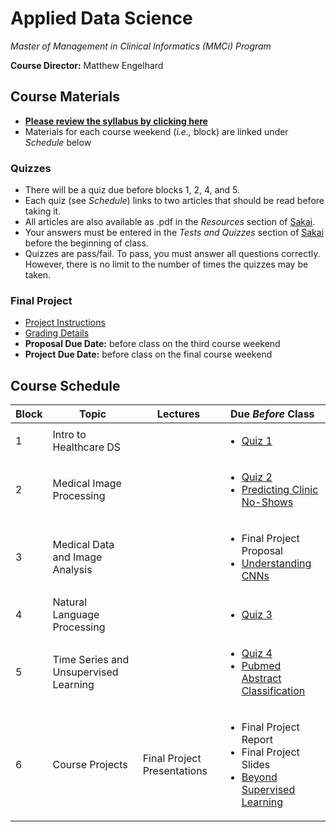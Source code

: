 # Applied Data Science
*Master of Management in Clinical Informatics (MMCi) Program*

**Course Director:** Matthew Engelhard

## Course Materials

- **[Please review the syllabus by clicking here](https://github.com/mengelhard/mmci_applied_ds/blob/master/syllabus.md)**
- Materials for each course weekend (*i.e.,* block) are linked under *Schedule* below

### Quizzes
- There will be a quiz due before blocks 1, 2, 4, and 5.
- Each quiz (see *Schedule*) links to two articles that should be read before taking it.
- All articles are also available as .pdf in the *Resources* section of [Sakai](https://sakai.duke.edu).
- Your answers must be entered in the *Tests and Quizzes* section of [Sakai](https://sakai.duke.edu) before the beginning of class.
- Quizzes are pass/fail. To pass, you must answer all questions correctly. However, there is no limit to the number of times the quizzes may be taken.

### Final Project
- [Project Instructions](https://github.com/mengelhard/mmci_applied_ds/blob/master/final_project.md)
- [Grading Details](https://github.com/mengelhard/mmci_applied_ds/blob/master/final_project_grading.md)
- **Proposal Due Date:** before class on the third course weekend
- **Project Due Date:** before class on the final course weekend

## Course Schedule

Block | Topic | Lectures | Due *Before* Class
--- | --- | --- | ---
1 | Intro to Healthcare DS | | <ul><li>[Quiz 1](https://github.com/mengelhard/mmci_applied_ds/blob/master/quizzes/block1.md)</li></ul>
2 | Medical Image Processing | | <ul><li>[Quiz 2](https://github.com/mengelhard/mmci_applied_ds/blob/master/quizzes/block2.md)</li><li>[Predicting Clinic No-Shows](https://github.com/mengelhard/mmci_applied_ds/blob/master/notebooks/block1_noshows_noncoding.ipynb)</li></ul>
3 | Medical Data and Image Analysis | | <ul><li>Final Project Proposal</li><li>[Understanding CNNs](https://github.com/mengelhard/mmci_applied_ds/blob/master/notebooks/block2_mnist_cnn.ipynb)</li></ul>
4 | Natural Language Processing | | <ul><li>[Quiz 3](https://github.com/mengelhard/mmci_applied_ds/blob/master/quizzes/block3.md)</li></ul>
5 | Time Series and Unsupervised Learning | | <ul><li>[Quiz 4](https://github.com/mengelhard/mmci_applied_ds/blob/master/quizzes/block4.md)</li><li>[Pubmed Abstract Classification](https://github.com/mengelhard/mmci_applied_ds/blob/master/notebooks/block3_abstract_classification.ipynb)</li></ul>
6 | Course Projects | Final Project Presentations | <ul><li>Final Project Report</li><li>Final Project Slides</li><li>[Beyond Supervised Learning](https://github.com/mengelhard/mmci_applied_ds/blob/master/notebooks/block4_beyond_supervised_learning.ipynb)</li></ul>
